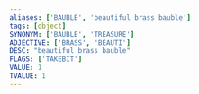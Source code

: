 ```yaml
---
aliases: ['BAUBLE', 'beautiful brass bauble']
tags: [object]
SYNONYM: ['BAUBLE', 'TREASURE']
ADJECTIVE: ['BRASS', 'BEAUTI']
DESC: "beautiful brass bauble"
FLAGS: ['TAKEBIT']
VALUE: 1
TVALUE: 1
---
```


